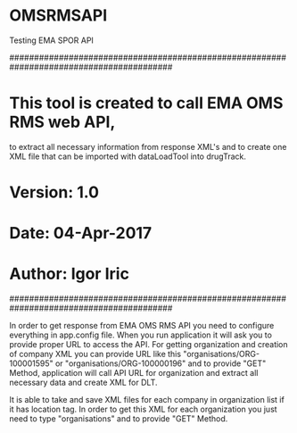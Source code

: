 # OMSRMSAPI
Testing EMA SPOR API

#########################################################################################
# This tool is created to call EMA OMS RMS web API,
to extract all necessary information from response XML's and to create one XML file
that can be imported with dataLoadTool into drugTrack.
# Version: 1.0
# Date: 04-Apr-2017
# Author: Igor Iric
#########################################################################################

In order to get response from EMA OMS RMS API you need to configure everything in app.config file.
When you run application it will ask you to provide proper URL to access the API.
For getting organization and creation of company XML you can provide URL like this "organisations/ORG-100001595" or "organisations/ORG-100000196" and to provide "GET" Method,
application will call API URL for organization and extract all necessary data and create XML for DLT.

It is able to take and save XML files for each company in organization list if it has location tag.
In order to get this XML for each organization you just need to type "organisations" and to provide "GET" Method.
